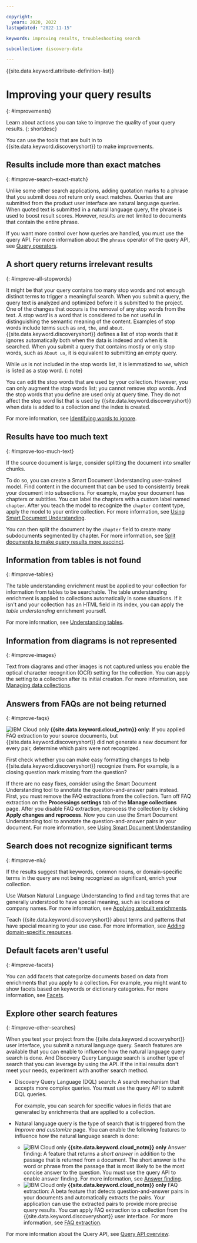 ```yaml
---

copyright:
  years: 2020, 2022
lastupdated: "2022-11-15"

keywords: improving results, troubleshooting search

subcollection: discovery-data

---
```


{{site.data.keyword.attribute-definition-list}}

# Improving your query results
{: #improvements}

Learn about actions you can take to improve the quality of your query results.
{: shortdesc}

You can use the tools that are built in to {{site.data.keyword.discoveryshort}} to make improvements.

## Results include more than exact matches
{: #improve-search-exact-match}

Unlike some other search applications, adding quotation marks to a phrase that you submit does *not* return only exact matches. Queries that are submitted from the product user interface are natural language queries. When quoted text is submitted in a natural language query, the phrase is used to boost result scores. However, results are not limited to documents that contain the entire phrase.

If you want more control over how queries are handled, you must use the query API. For more information about the `phrase` operator of the query API, see [Query operators](/docs/discovery-data?topic=discovery-data-query-operators#phrase).

## A short query returns irrelevant results
{: #improve-all-stopwords}

It might be that your query contains too many stop words and not enough distinct terms to trigger a meaningful search. When you submit a query, the query text is analyzed and optimized before it is submitted to the project. One of the changes that occurs is the removal of any stop words from the text. A *stop word* is a word that is considered to be not useful in distinguishing the semantic meaning of the content. Examples of stop words include terms such as `and`, `the`, and `about`. {{site.data.keyword.discoveryshort}} defines a list of stop words that it ignores automatically both when the data is indexed and when it is searched. When you submit a query that contains mostly or only stop words, such as `About us`, it is equivalent to submitting an empty query.

While *us* is not included in the stop words list, it is lemmatized to *we*, which is listed as a stop word.
{: note}

You can edit the stop words that are used by your collection. However, you can only augment the stop words list; you cannot remove stop words. And the stop words that you define are used only at query time. They do not affect the stop word list that is used by {{site.data.keyword.discoveryshort}} when data is added to a collection and the index is created.

For more information, see [Identifying words to ignore](/docs/discovery-data?topic=discovery-data-stopwords).

## Results have too much text
{: #improve-too-much-text}

If the source document is large, consider splitting the document into smaller chunks.

To do so, you can create a Smart Document Understanding user-trained model. Find content in the document that can be used to consistently break your document into subsections. For example, maybe your document has chapters or subtitles. You can label the chapters with a custom label named `chapter`. After you teach the model to recognize the `chapter` content type, apply the model to your entire collection. For more information, see [Using Smart Document Understanding](/docs/discovery-data?topic=discovery-data-configuring-fields).

You can then split the document by the `chapter` field to create many subdocuments segmented by chapter. For more information, see [Split documents to make query results more succinct](/docs/discovery-data?topic=discovery-data-split-documents).

## Information from tables is not found
{: #improve-tables}

The table understanding enrichment must be applied to your collection for information from tables to be searchable. The table understanding enrichment is applied to collections automatically in some situations. If it isn't and your collection has an HTML field in its index, you can apply the *table understanding* enrichment yourself.

For more information, see [Understanding tables](/docs/discovery-data?topic=discovery-data-understanding_tables).

## Information from diagrams is not represented
{: #improve-images}

Text from diagrams and other images is not captured unless you enable the optical character recognition (OCR) setting for the collection. You can apply the setting to a collection after its initial creation. For more information, see [Managing data collections](/docs/discovery-data?topic=discovery-data-manage-collections).

## Answers from FAQs are not being returned
{: #improve-faqs}

![IBM Cloud only](images/ibm-cloud.png) **{{site.data.keyword.cloud_notm}} only**: If you applied FAQ extraction to your source documents, but {{site.data.keyword.discoveryshort}} did not generate a new document for every pair, determine which pairs were not recognized.

First check whether you can make easy formatting changes to help {{site.data.keyword.discoveryshort}} recognize them. For example, is a closing question mark missing from the question?

If there are no easy fixes, consider using the Smart Document Understanding tool to annotate the question-and-answer pairs instead. First, you must remove the FAQ extractions from the collection. Turn off FAQ extraction on the **Processings settings** tab of the **Manage collections** page. After you disable FAQ extraction, reprocess the collection by clicking **Apply changes and reprocess**. Now you can use the Smart Document Understanding tool to annotate the question-and-answer pairs in your document. For more information, see [Using Smart Document Understanding](/docs/discovery-data?topic=discovery-data-configuring-fields)

## Search does not recognize significant terms
{: #improve-nlu}

If the results suggest that keywords, common nouns, or domain-specific terms in the query are not being recognized as significant, enrich your collection.

Use Watson Natural Language Understanding to find and tag terms that are generally understood to have special meaning, such as locations or company names. For more information, see [Applying prebuilt enrichments](/docs/discovery-data?topic=discovery-data-nlu).

Teach {{site.data.keyword.discoveryshort}} about terms and patterns that have special meaning to your use case. For more information, see [Adding domain-specific resources](/docs/discovery-data?topic=discovery-data-domain).

## Default facets aren't useful
{: #improve-facets}

You can add facets that categorize documents based on data from enrichments that you apply to a collection. For example, you might want to show facets based on keywords or dictionary categories. For more information, see [Facets](/docs/discovery-data?topic=discovery-data-facets).

## Explore other search features
{: #improve-other-searches}

When you test your project from the {{site.data.keyword.discoveryshort}} user interface, you submit a natural language query. Search features are available that you can enable to influence how the natural language query search is done. And Discovery Query Language search is another type of search that you can leverage by using the API. If the initial results don't meet your needs, experiment with another search method.

-   Discovery Query Language (DQL) search: A search mechanism that accepts more complex queries. You must use the query API to submit DQL queries.

    For example, you can search for specific values in fields that are generated by enrichments that are applied to a collection.
-   Natural language query is the type of search that is triggered from the *Improve and customize* page. You can enable the following features to influence how the natural language search is done:

    -   ![IBM Cloud only](images/ibm-cloud.png) **{{site.data.keyword.cloud_notm}} only** Answer finding: A feature that returns a *short answer* in addition to the passage that is returned from a document. The short answer is the word or phrase from the passage that is most likely to be the most concise answer to the question. You must use the query API to enable answer finding. For more information, see [Answer finding](/docs/discovery-data?topic=discovery-data-query-parameters#answer-finding).
    -   ![IBM Cloud only](images/ibm-cloud.png) **{{site.data.keyword.cloud_notm}} only** FAQ extraction: A beta feature that detects question-and-answer pairs in your documents and automatically extracts the pairs. Your application can use the extracted pairs to provide more precise query results. You can apply FAQ extraction to a collection from the {{site.data.keyword.discoveryshort}} user interface. For more information, see [FAQ extraction](/docs/discovery-data?topic=discovery-data-sources#faq-extraction).

For more information about the Query API, see [Query API overview](/docs/discovery-data?topic=discovery-data-query-concepts).
